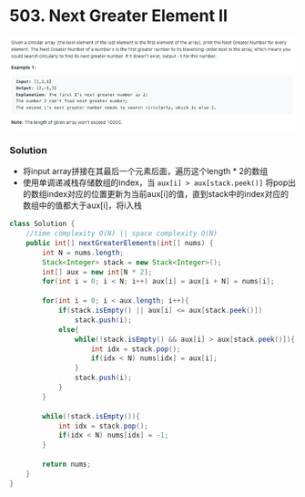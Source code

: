 # 503. Next Greater Element II

![503%20Next%20Greater%20Element%20II%204491674443d84401b0b57eb5758d1800/Untitled.png](503%20Next%20Greater%20Element%20II%204491674443d84401b0b57eb5758d1800/Untitled.png)

### Solution

- 将input array拼接在其最后一个元素后面，遍历这个length * 2的数组
- 使用单调递减栈存储数组的index，当 `aux[i] > aux[stack.peek()]` 将pop出的数组index对应的位置更新为当前aux[i]的值，直到stack中的index对应的数组中的值都大于aux[i]，将i入栈

```java
class Solution {
    //time complexity O(N) || space complexity O(N)
    public int[] nextGreaterElements(int[] nums) {
        int N = nums.length;
        Stack<Integer> stack = new Stack<Integer>();
        int[] aux = new int[N * 2];
        for(int i = 0; i < N; i++) aux[i] = aux[i + N] = nums[i];

        for(int i = 0; i < aux.length; i++){
            if(stack.isEmpty() || aux[i] <= aux[stack.peek()])
                stack.push(i);
            else{
                while(!stack.isEmpty() && aux[i] > aux[stack.peek()]){
                    int idx = stack.pop();
                    if(idx < N) nums[idx] = aux[i];
                }
                stack.push(i);
            }
        }

        while(!stack.isEmpty()){
            int idx = stack.pop();
            if(idx < N) nums[idx] = -1;
        }

        return nums;
    }
}
```